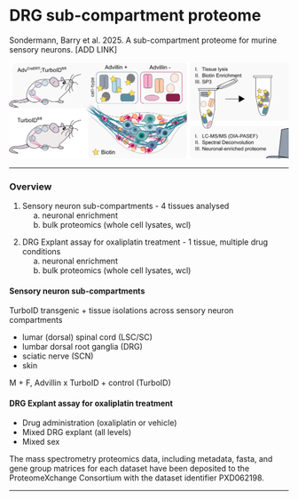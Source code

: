# DRG sub-compartment proteome

Sondermann, Barry et al. 2025. A sub-compartment proteome for murine sensory neurons. [ADD LINK]

![turboID transgenic approach to label advillin positive sensory neurons](https://github.com/aliibarry/turboID/blob/main/figures/schema.png)

----

### Overview

1. Sensory neuron sub-compartments  - 4 tissues analysed  
&nbsp;&nbsp;&nbsp;&nbsp;  a. neuronal enrichment  
&nbsp;&nbsp;&nbsp;&nbsp;  b. bulk proteomics (whole cell lysates, wcl)  

3. DRG Explant assay for oxaliplatin treatment - 1 tissue, multiple drug conditions  
&nbsp;&nbsp;&nbsp;&nbsp;  a. neuronal enrichment  
&nbsp;&nbsp;&nbsp;&nbsp;  b. bulk proteomics (whole cell lysates, wcl)  


#### Sensory neuron sub-compartments   
TurboID transgenic + tissue isolations across sensory neuron compartments

* lumar (dorsal) spinal cord (LSC/SC)
* lumbar dorsal root ganglia (DRG)
* sciatic nerve (SCN)
* skin
  
M + F, Advillin x TurboID + control (TurboID)

#### DRG Explant assay for oxaliplatin treatment

* Drug administration (oxaliplatin or vehicle)  
* Mixed DRG explant (all levels)   
* Mixed sex  

The mass spectrometry proteomics data, including metadata, fasta, and gene group matrices for each dataset have been deposited to the ProteomeXchange Consortium with the dataset identifier PXD062198. 

----

